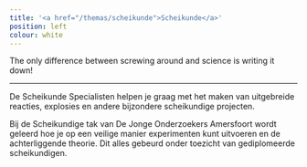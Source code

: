 ```yaml
---
title: '<a href="/themas/scheikunde">Scheikunde</a>'
position: left
colour: white
---
```


The only difference between screwing around and science is writing it down!

---

De Scheikunde Specialisten helpen je graag met het maken van uitgebreide reacties, explosies en andere bijzondere scheikundige projecten.

Bij de Scheikundige tak van De Jonge Onderzoekers Amersfoort wordt geleerd hoe je op een veilige manier experimenten kunt uitvoeren en de achterliggende theorie. Dit alles gebeurd onder toezicht van gediplomeerde scheikundigen.